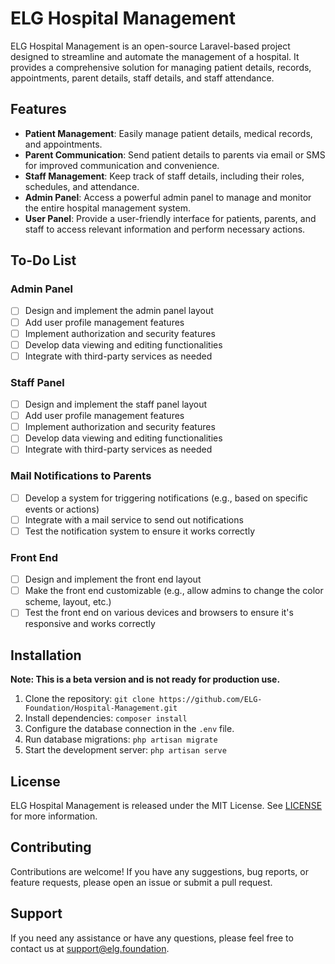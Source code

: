# ELG Hospital Management

ELG Hospital Management is an open-source Laravel-based project designed to streamline and automate the management of a hospital. It provides a comprehensive solution for managing patient details, records, appointments, parent details, staff details, and staff attendance.

## Features

- **Patient Management**: Easily manage patient details, medical records, and appointments.
- **Parent Communication**: Send patient details to parents via email or SMS for improved communication and convenience.
- **Staff Management**: Keep track of staff details, including their roles, schedules, and attendance.
- **Admin Panel**: Access a powerful admin panel to manage and monitor the entire hospital management system.
- **User Panel**: Provide a user-friendly interface for patients, parents, and staff to access relevant information and perform necessary actions.

## To-Do List

### Admin Panel
- [ ] Design and implement the admin panel layout
- [ ] Add user profile management features
- [ ] Implement authorization and security features
- [ ] Develop data viewing and editing functionalities
- [ ] Integrate with third-party services as needed

### Staff Panel
- [ ] Design and implement the staff panel layout
- [ ] Add user profile management features
- [ ] Implement authorization and security features
- [ ] Develop data viewing and editing functionalities
- [ ] Integrate with third-party services as needed

### Mail Notifications to Parents
- [ ] Develop a system for triggering notifications (e.g., based on specific events or actions)
- [ ] Integrate with a mail service to send out notifications
- [ ] Test the notification system to ensure it works correctly

### Front End
- [ ] Design and implement the front end layout
- [ ] Make the front end customizable (e.g., allow admins to change the color scheme, layout, etc.)
- [ ] Test the front end on various devices and browsers to ensure it's responsive and works correctly

## Installation

**Note: This is a beta version and is not ready for production use.**

1. Clone the repository: `git clone https://github.com/ELG-Foundation/Hospital-Management.git`
2. Install dependencies: `composer install`
3. Configure the database connection in the `.env` file.
4. Run database migrations: `php artisan migrate`
5. Start the development server: `php artisan serve`


## License

ELG Hospital Management is released under the MIT License. See [LICENSE](LICENSE) for more information.

## Contributing

Contributions are welcome! If you have any suggestions, bug reports, or feature requests, please open an issue or submit a pull request.

## Support

If you need any assistance or have any questions, please feel free to contact us at support@elg.foundation.

